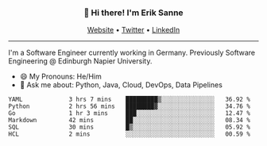 <h3 align="center">👋 Hi there! I'm Erik Sanne</h3>
<p align="center">
  <a href="https://eriksanne.com">Website</a> •
  <a href="https://twitter.com/ErikKonradSanne">Twitter</a> •
  <a href="https://www.linkedin.com/in/eriksanne/">LinkedIn</a>
</p>

---
I'm a Software Engineer currently working in Germany. Previously Software Engineering @ Edinburgh Napier University.

- 😄 My Pronouns: He/Him
- 💬 Ask me about: Python, Java, Cloud, DevOps, Data Pipelines

<!--START_SECTION:waka-->

```text
YAML             3 hrs 7 mins    █████████▒░░░░░░░░░░░░░░░   36.92 %
Python           2 hrs 56 mins   ████████▓░░░░░░░░░░░░░░░░   34.76 %
Go               1 hr 3 mins     ███░░░░░░░░░░░░░░░░░░░░░░   12.47 %
Markdown         42 mins         ██░░░░░░░░░░░░░░░░░░░░░░░   08.34 %
SQL              30 mins         █▒░░░░░░░░░░░░░░░░░░░░░░░   05.92 %
HCL              2 mins          ░░░░░░░░░░░░░░░░░░░░░░░░░   00.59 %
```

<!--END_SECTION:waka-->
